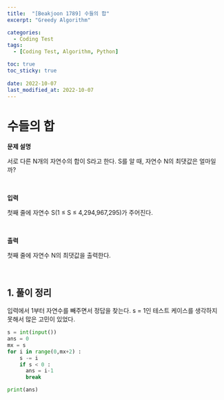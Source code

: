```yaml
---
title:  "[Beakjoon 1789] 수들의 합"
excerpt: "Greedy Algorithm"

categories:
  - Coding Test
tags:
  - [Coding Test, Algorithm, Python]

toc: true
toc_sticky: true
 
date: 2022-10-07
last_modified_at: 2022-10-07
---
```



# 수들의 합

**문제 설명**

서로 다른 N개의 자연수의 합이 S라고 한다. S를 알 때, 자연수 N의 최댓값은 얼마일까?

<br>

**입력**

첫째 줄에 자연수 S(1 ≤ S ≤ 4,294,967,295)가 주어진다.

<br>

**출력**

첫째 줄에 자연수 N의 최댓값을 출력한다.


<br>

## 1. 풀이 정리
입력에서 1부터 자연수를 빼주면서 정답을 찾는다.
s = 1인 테스트 케이스를 생각하지 못해서 많은 고민이 있었다.

```python
s = int(input())
ans = 0
mx = s
for i in range(0,mx+2) : 
    s -= i
    if s < 0 :
      ans = i-1
      break

print(ans)
```


<br>
